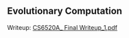 ## Evolutionary Computation

Writeup: [CS6520A_ Final Writeup_1.pdf](https://github.com/user-attachments/files/18065414/CS6520A_.Final.Writeup_1.pdf)

